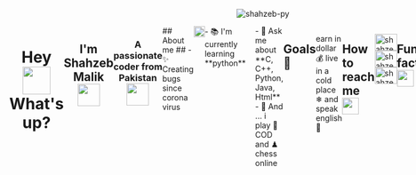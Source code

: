   <p align="right"> <img src="https://komarev.com/ghpvc/?username=shahzeb-py&label=Profile%20views&color=0e75b6&style=flat" alt="shahzeb-py" />
<div style="display:flex">
  </p>
<h1 align="center"> Hey <img src="https://emojis.slackmojis.com/emojis/images/1577305505/7373/hand_wave.gif?1577305505" width="50" /> What's up?</h1>
<h2 align="center">I'm Shahzeb Malik <img src="https://em-content.zobj.net/source/skype/289/man-technologist_1f468-200d-1f4bb.png" width="40"   </h2>
<h3 align="center">A passionate coder from Pakistan <img src="https://1.bp.blogspot.com/-5RQ0pHpGxRo/YD6cEaaWmbI/AAAAAAAA4pc/bUpfzganFjUgoxrOLZGbK8NHXz9PLBChACLcBGAsYHQ/s0/Flag_of_Pakistan.gif"  width="40"  /> </h3>
## About me ## 
- ✨ Creating bugs since corona virus <img src="https://slackmojis.com/emojis/7652-coronavirus/image/1680446543/coronavirus.png" width="20" />
- 📚 I'm currently learning **python** <img src="https://slackmojis.com/emojis/32-python/image/1679862628/python.png" width="17" />
- 💬 Ask me about **C, C++, Python, Java, Html** 
- 🎲 And ... i play 🎸 COD and ♟ chess online


## Goals  🎯 ##
earn in dollar 💰
live in a cold place ❄ and speak english 🚀

## How to reach me <img src="https://em-content.zobj.net/source/skype/289/person-running_1f3c3.png" width="30" /> ##
<p align="left">
<a href="https://twitter.com/shahzebpy" target="blank"><img align="center" src="https://raw.githubusercontent.com/rahuldkjain/github-profile-readme-generator/master/src/images/icons/Social/twitter.svg" alt="shahzebpy" height="30" width="40" /></a>
<a href="https://fb.com/shahzeb.py" target="blank"><img align="center" src="https://raw.githubusercontent.com/rahuldkjain/github-profile-readme-generator/master/src/images/icons/Social/facebook.svg" alt="shahzeb.py" height="30" width="40" /></a>
<a href="https://instagram.com/shahzeb.py" target="blank"><img align="center" src="https://raw.githubusercontent.com/rahuldkjain/github-profile-readme-generator/master/src/images/icons/Social/instagram.svg" alt="shahzeb.py" height="30" width="40" /></a>
</p>

## Fun fact  <img src="https://em-content.zobj.net/source/skype/289/weary-cat_1f640.png" width="30" /> ##

I like Pizza <img src="https://em-content.zobj.net/source/skype/289/face-with-hand-over-mouth_1f92d.png" width="30" />
<h2 align="center">Languages and Tools:</h2>
<p align="center"> 
  <img src="https://skillicons.dev/icons?i=androidstudio,angular,arduino,blender,bootstrap,css,dart,discord,express,firebase,flask,flutter,git,github,gitlab,html,java,js,linux,mongodb,mysql,nodejs,ps,py,selenium,ts,vscode&perline=10">
</p>
